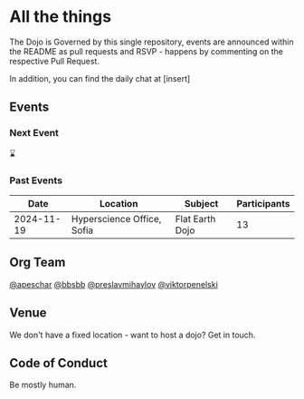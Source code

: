 # All the things

The Dojo is Governed by this single repository, events are announced within the README as pull requests and RSVP - happens by commenting on the respective Pull Request.

In addition, you can find the daily chat at [insert]


## Events

### Next Event 

:hourglass:

### Past Events

| Date  | Location | Subject | Participants |
| ------------- | ------------- | ------------- | ------------- |
| 2024-11-19 | Hyperscience Office, Sofia | Flat Earth Dojo | 13 |


## Org Team

[@apeschar](https://github.com/apeschar)
[@bbsbb](https://github.com/bbsbb)
[@preslavmihaylov](https://github.com/preslavmihaylov)
[@viktorpenelski](https://github.com/viktorpenelski)

## Venue

We don't have a fixed location - want to host a dojo? Get in touch.

## Code of Conduct

Be mostly human.

